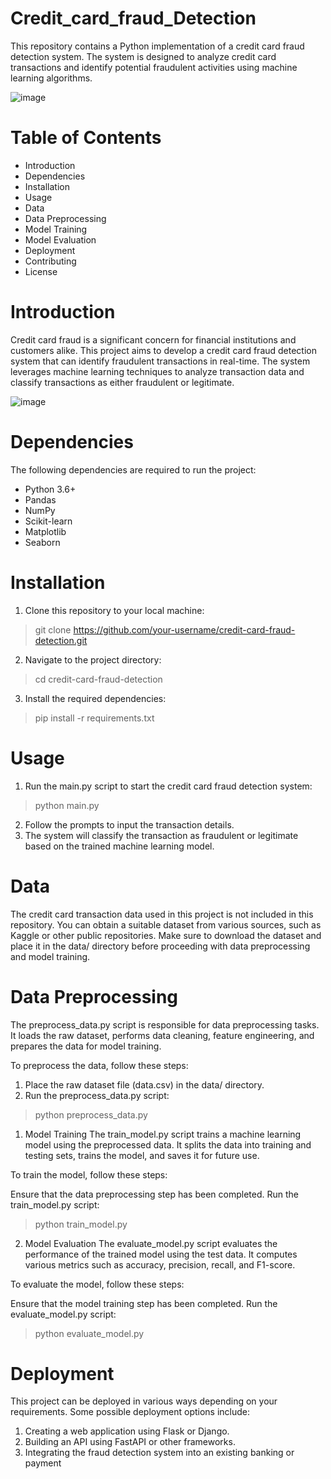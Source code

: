 # Credit_card_fraud_Detection

This repository contains a Python implementation of a credit card fraud detection system. The system is designed to analyze credit card transactions and identify potential fraudulent activities using machine learning algorithms.

![image](https://github.com/omkarm0542/Credit_card_fraud_Detection/assets/123791884/9e946dbf-2f6a-4b72-b9f2-c47e392dedbb)


# Table of Contents
* Introduction
* Dependencies
* Installation
* Usage
* Data
* Data Preprocessing
* Model Training
* Model Evaluation
* Deployment
* Contributing
* License

# Introduction
Credit card fraud is a significant concern for financial institutions and customers alike. This project aims to develop a credit card fraud detection system that can identify fraudulent transactions in real-time. The system leverages machine learning techniques to analyze transaction data and classify transactions as either fraudulent or legitimate.

![image](https://github.com/omkarm0542/Credit_card_fraud_Detection/assets/123791884/d43ffe70-2fd3-4423-9bd5-08a532af4f0e)


# Dependencies
The following dependencies are required to run the project:

* Python 3.6+
* Pandas
* NumPy
* Scikit-learn
* Matplotlib
* Seaborn
# Installation
1. Clone this repository to your local machine:
> git clone https://github.com/your-username/credit-card-fraud-detection.git

2. Navigate to the project directory:
> cd credit-card-fraud-detection
3. Install the required dependencies:
> pip install -r requirements.txt

# Usage
1. Run the main.py script to start the credit card fraud detection system:
> python main.py
2. Follow the prompts to input the transaction details.
3. The system will classify the transaction as fraudulent or legitimate based on the trained machine learning model.

# Data
The credit card transaction data used in this project is not included in this repository. You can obtain a suitable dataset from various sources, such as Kaggle or other public repositories. Make sure to download the dataset and place it in the data/ directory before proceeding with data preprocessing and model training.

# Data Preprocessing
The preprocess_data.py script is responsible for data preprocessing tasks. It loads the raw dataset, performs data cleaning, feature engineering, and prepares the data for model training.

To preprocess the data, follow these steps:

1. Place the raw dataset file (data.csv) in the data/ directory.
2. Run the preprocess_data.py script:
> python preprocess_data.py

1. Model Training
The train_model.py script trains a machine learning model using the preprocessed data. It splits the data into training and testing sets, trains the model, and saves it for future use.

To train the model, follow these steps:

Ensure that the data preprocessing step has been completed.
Run the train_model.py script:
> python train_model.py


2. Model Evaluation
The evaluate_model.py script evaluates the performance of the trained model using the test data. It computes various metrics such as accuracy, precision, recall, and F1-score.

To evaluate the model, follow these steps:

Ensure that the model training step has been completed.
Run the evaluate_model.py script:
> python evaluate_model.py

# Deployment
This project can be deployed in various ways depending on your requirements. Some possible deployment options include:

1. Creating a web application using Flask or Django.
2. Building an API using FastAPI or other frameworks.
3. Integrating the fraud detection system into an existing banking or payment
